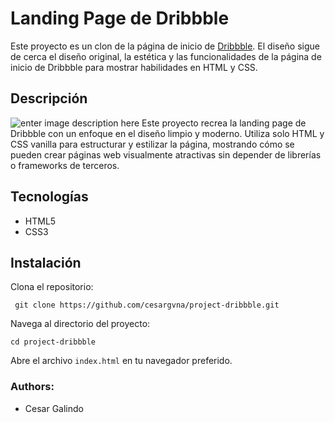 # Landing Page de Dribbble


Este proyecto es un clon de la página de inicio de [Dribbble](https://dribbble.com/). El diseño sigue de cerca el diseño original, la estética y las funcionalidades de la página de inicio de Dribbble para mostrar habilidades en HTML y CSS.


## Descripción
![enter image description here]([https://cesargvna.github.io/project-dribbble/assets/page-index.png](https://github.com/cesargvna/project-dribbble/blob/main/assets/page-index.png))
Este proyecto recrea la landing page de Dribbble con un enfoque en el diseño limpio y moderno. Utiliza solo HTML y CSS vanilla para estructurar y estilizar la página, mostrando cómo se pueden crear páginas web visualmente atractivas sin depender de librerías o frameworks de terceros.

## Tecnologías

- HTML5
- CSS3

## Instalación
Clona el repositorio:
   

     git clone https://github.com/cesargvna/project-dribbble.git

 Navega al directorio del proyecto:

    cd project-dribbble


Abre el archivo `index.html` en tu navegador preferido.
### Authors:

  

- Cesar Galindo 
